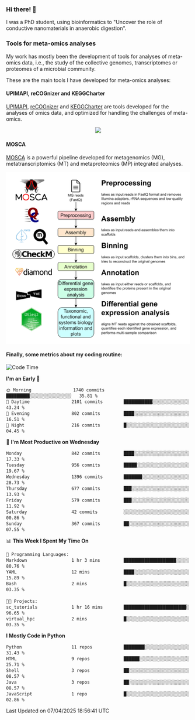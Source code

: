 ### Hi there! 👋

I was a PhD student, using bioinformatics to "Uncover the role of conductive nanomaterials in anaerobic digestion".

### Tools for meta-omics analyses

My work has mostly been the development of tools for analyses of meta-omics data, i.e., the study of the collective genomes, transcriptomes or proteomes of a microbial community.

These are the main tools I have developed for meta-omics analyses:

#### UPIMAPI, reCOGnizer and KEGGCharter

[UPIMAPI](https://github.com/iquasere/UPIMAPI), [reCOGnizer](https://github.com/iquasere/reCOGnizer) and [KEGGCharter](https://github.com/iquasere/KEGGCharter) are tools developed for the analyses of omics data, and optimized for handling the challenges of meta-omics.

<p align="center">
    <img src="assets/annotation_paper.png">
</p>

#### MOSCA

[MOSCA](https://github.com/iquasere/MOSCA) is a powerful pipeline developed for metagenomics (MG), metatranscriptomics (MT) and metaproteomics (MP) integrated analyses.

<p align="center">
    <img src="assets/mosca_workflow.png" align="center" width="700">
</p>


#### Finally, some metrics about my coding routine:

<!--START_SECTION:waka-->
![Code Time](http://img.shields.io/badge/Code%20Time-912%20hrs%2016%20mins-blue)

**I'm an Early 🐤** 

```text
🌞 Morning                1740 commits        █████████░░░░░░░░░░░░░░░░   35.81 % 
🌆 Daytime                2101 commits        ███████████░░░░░░░░░░░░░░   43.24 % 
🌃 Evening                802 commits         ████░░░░░░░░░░░░░░░░░░░░░   16.51 % 
🌙 Night                  216 commits         █░░░░░░░░░░░░░░░░░░░░░░░░   04.45 % 
```
📅 **I'm Most Productive on Wednesday** 

```text
Monday                   842 commits         ████░░░░░░░░░░░░░░░░░░░░░   17.33 % 
Tuesday                  956 commits         █████░░░░░░░░░░░░░░░░░░░░   19.67 % 
Wednesday                1396 commits        ███████░░░░░░░░░░░░░░░░░░   28.73 % 
Thursday                 677 commits         ███░░░░░░░░░░░░░░░░░░░░░░   13.93 % 
Friday                   579 commits         ███░░░░░░░░░░░░░░░░░░░░░░   11.92 % 
Saturday                 42 commits          ░░░░░░░░░░░░░░░░░░░░░░░░░   00.86 % 
Sunday                   367 commits         ██░░░░░░░░░░░░░░░░░░░░░░░   07.55 % 
```


📊 **This Week I Spent My Time On** 

```text
💬 Programming Languages: 
Markdown                 1 hr 3 mins         ████████████████████░░░░░   80.76 % 
YAML                     12 mins             ████░░░░░░░░░░░░░░░░░░░░░   15.89 % 
Bash                     2 mins              █░░░░░░░░░░░░░░░░░░░░░░░░   03.35 % 

🐱‍💻 Projects: 
sc_tutorials             1 hr 16 mins        ████████████████████████░   96.65 % 
virtual_hpc              2 mins              █░░░░░░░░░░░░░░░░░░░░░░░░   03.35 % 
```

**I Mostly Code in Python** 

```text
Python                   11 repos            ████████░░░░░░░░░░░░░░░░░   31.43 % 
HTML                     9 repos             ██████░░░░░░░░░░░░░░░░░░░   25.71 % 
Shell                    3 repos             ██░░░░░░░░░░░░░░░░░░░░░░░   08.57 % 
Java                     3 repos             ██░░░░░░░░░░░░░░░░░░░░░░░   08.57 % 
JavaScript               1 repo              █░░░░░░░░░░░░░░░░░░░░░░░░   02.86 % 
```




 Last Updated on 07/04/2025 18:56:41 UTC
<!--END_SECTION:waka-->
